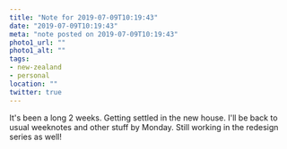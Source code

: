 ```yaml
---
title: "Note for 2019-07-09T10:19:43"
date: "2019-07-09T10:19:43"
meta: "note posted on 2019-07-09T10:19:43"
photo1_url: ""
photo1_alt: ""
tags:
- new-zealand
- personal
location: ""
twitter: true
---
```

It's been a long 2 weeks. Getting settled in the new house. I'll be back to usual weeknotes and other stuff by Monday. Still working in the redesign series as well!
